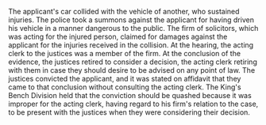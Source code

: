 The applicant's car collided with the vehicle of another, who sustained injuries. The police took a summons against the applicant for having driven his vehicle in a manner dangerous to the public. The firm of solicitors, which was acting for the injured person, claimed for damages against the applicant for the injuries received in the collision. At the hearing, the acting clerk to the justices was a member of the firm. At the conclusion of the evidence, the justices retired to consider a decision, the acting clerk retiring with them in case they should desire to be advised on any point of law. The justices convicted the applicant, and it was stated on affidavit that they came to that conclusion without consulting the acting clerk. The King's Bench Division held that the conviction should be quashed because it was improper for the acting clerk, having regard to his firm's relation to the case, to be present with the justices when they were considering their decision.